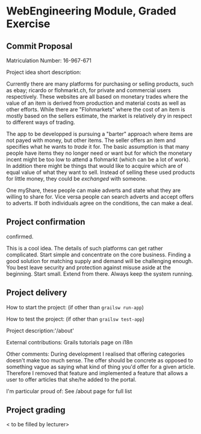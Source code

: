 # WebEngineering Module, Graded Exercise

## Commit Proposal

Matriculation Number: 16-967-671

Project idea short description:

Currently there are many platforms for purchasing or selling products, such as ebay; ricardo or flohmarkt.ch, for private and commercial users respectively.
These websites are all based on monetary trades where the value of an item is derived from production and material costs as well as other efforts.
While there are "Flohmarkets" where the cost of an item is mostly based on the sellers estimate, the market is relatively dry in respect to different ways of trading.

The app to be developped is pursuing a "barter" approach where items are not payed with money, but other items.
The seller offers an item and specifies what he wants to _trade_ it for.
The basic assumption is that many people have items they no longer need or want but for which the monetary incent might be too low to attend a flohmarkt (which can be a lot of work). In addition there might be things that would like to acquire which are of equal value of what they want to sell. Instead of selling these used products for little money, they could be _exchanged_ with someone.

One myShare, these people can make adverts and state what they are willing to share for. Vice versa people can search adverts and accept offers to adverts. If both individuals agree on the conditions, the can make a deal.


## Project confirmation

confirmed.

This is a cool idea.
The details of such platforms can get rather complicated. Start simple and concentrate on the core business.
Finding a good solution for matching supply and demand will be challenging enough.
You best leave security and protection against misuse aside at the beginning.
Start small. Extend from there. Always keep the system running.


## Project delivery <to be filled by student>

How to start the project: (if other than `grailsw run-app`)

How to test the project:  (if other than `grailsw test-app`)

Project description:'/about'

External contributions: Grails tutorials page on i18n

Other comments: During development I realised that offering categories doesn't make too much sense. The offer should be
concrete as opposed to something vague as saying what kind of thing you'd offer for a given article. Therefore
I removed that feature and implemented a feature that allows a user to offer articles that she/he added to the portal.

I'm particular proud of: See /about page for full list


## Project grading 

< to be filled by lecturer>
